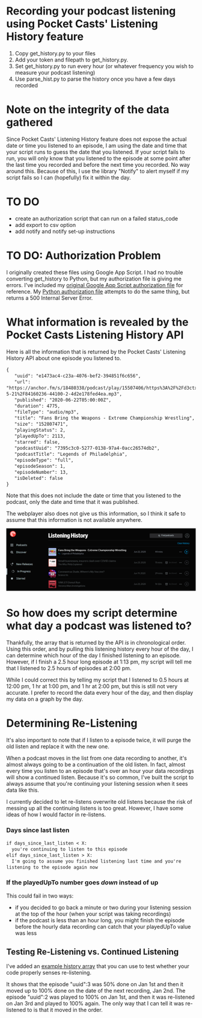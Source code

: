 # Recording your podcast listening using Pocket Casts' Listening History feature
1. Copy get_history.py to your files
2. Add your token and filepath to get_history.py.
3. Set get_history.py to run every hour (or whatever frequency you wish to measure your podcast listening)
4. Use parse_hist.py to parse the history once you have a few days recorded

# Note on the integrity of the data gathered
Since Pocket Casts' Listening History feature does not expose the actual date or time you listened to an episode, I am using the date and time that your script runs to guess the date that you listened. If your script fails to run, you will only know that you listened to the episode at some point after the last time you recorded and before the next time you recorded. No way around this. Because of this, I use the library "Notify" to alert myself if my script fails so I can (hopefully) fix it within the day.

# TO DO
* create an authorization script that can run on a failed status_code
* add export to csv option
* add notify and notify set-up instructions

# TO DO: Authorization Problem
I originally created these files using Google App Script. I had no trouble converting get_history to Python, but my authorization file is giving me errors.
I've included my [original Google App Script authorization file](docs/authorization.js) for reference.
My [Python authorization file](docs/authorization.py) attempts to do the same thing, but returns a 500 Internal Server Error.

# What information is revealed by the Pocket Casts Listening History API
Here is all the information that is returned by the Pocket Casts' Listening History API about one episode you listened to.

```
{
   "uuid": "e1473ac4-c23a-4076-bef2-394851f6c656",
   "url": "https://anchor.fm/s/18480338/podcast/play/15507406/https%3A%2F%2Fd3ctxlq1ktw2nl.cloudfront.net%2Fproduction%2F2020-5-21%2F84160236-44100-2-4d2e178fed4ea.mp3",
   "published": "2020-06-22T05:00:00Z",
   "duration": 4775,
   "fileType": "audio/mp3",
   "title": "Fans Bring the Weapons - Extreme Championship Wrestling",
   "size": "152807471",
   "playingStatus": 2,
   "playedUpTo": 2113,
   "starred": false,
   "podcastUuid": "7395c3c0-5277-0138-97a4-0acc26574db2",
   "podcastTitle": "Legends of Philadelphia",
   "episodeType": "full",
   "episodeSeason": 1,
   "episodeNumber": 13,
   "isDeleted": false
}
```

Note that this does not include the date or time that you listened to the podcast, only the date and time that it was published.

The webplayer also does not give us this information, so I think it safe to assume that this information is not available anywhere.
<p align="center">
<img src="https://github.com/emilyboda/recording-podcast-listening/blob/master/images/webplayer%20listening%20history%20screenshot.PNG" width="900"><img 
</p>

# So how does my script determine what day a podcast was listened to?
Thankfully, the array that is returned by the API _is_ in chronological order. Using this order, and by pulling this listening history every hour of the day, I can determine which hour of the day I finished listening to an episode. However, if I finish a 2.5 hour long episode at 1:13 pm, my script will tell me that I listened to 2.5 hours of episodes at 2:00 pm.

While I could correct this by telling my script that I listened to 0.5 hours at 12:00 pm, 1 hr at 1:00 pm, and 1 hr at 2:00 pm, but this is still not very accurate. I prefer to record the data every hour of the day, and then display my data on a graph by the day.

# Determining Re-Listening
It's also important to note that if I listen to a episode twice, it will purge the old listen and replace it with the new one. 

When a podcast moves in the list from one data recording to another, it's almost always going to be a continuation of the old listen. In fact, almost every time you listen to an episode that's over an hour your data recordings will show a continued listen. Because it's so common, I've built the script to always assume that you're continuing your listening session when it sees data like this. 

I currently decided to let re-listens overwrite old listens because the risk of messing up all the continuing listens is too great. However, I have some ideas of how I would factor in re-listens.

### Days since last listen
```
if days_since_last_listen < X:
  you're continuing to listen to this episode
elif days_since_last_listen > X:
  I'm going to assume you finished listening last time and you're listening to the episode again now
```

### If the playedUpTo number goes _down_ instead of up
This could fail in two ways: 
* if you decided to go back a minute or two during your listening session at the top of the hour (when your script was taking recordings)
* if the podcast is less than an hour long, you might finish the episode before the hourly data recording can catch that your playedUpTo value was less

## Testing Re-Listening vs. Continued Listening
I've added an [example history array](https://github.com/emilyboda/recording-podcast-listening/blob/master/examples/continued_listening_example.json) that you can use to test whether your code properly senses re-listening.

It shows that the episode "uuid":3 was 50% done on Jan 1st and then it moved up to 100% done on the date of the next recording, Jan 2nd. The episode "uuid":2 was played to 100% on Jan 1st, and then it was re-listened on Jan 3rd and played to 100% again. The only way that I can tell it was re-listened to is that it moved in the order.

